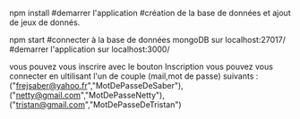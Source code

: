 npm install 
#demarrer l'application
#création de la  base de données et ajout de jeux de donnés.

npm start
#connecter à la base de données mongoDB sur localhost:27017/
#demarrer l'application sur localhost:3000/


vous pouvez vous inscrire avec le bouton Inscription
vous pouvez vous connecter en ultilisant l'un de couple (mail,mot de passe) suivants :
("frejsaber@yahoo.fr","MotDePasseDeSaber"),
("netty@gmail.com","MotDePasseNetty"),
("tristan@gmail.com","MotDePasseDeTristan")